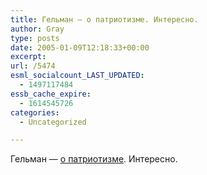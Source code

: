 ```yaml
---
title: Гельман — о патриотизме. Интересно.
author: Gray
type: posts
date: 2005-01-09T12:18:33+00:00
excerpt:
url: /5474
esml_socialcount_LAST_UPDATED:
  - 1497117484
essb_cache_expire:
  - 1614545726
categories:
  - Uncategorized

---
```








Гельман &#8212; <a href="http://www.livejournal.com/users/galerist/95803.html" target="_blank">о патриотизме</a>. Интересно.